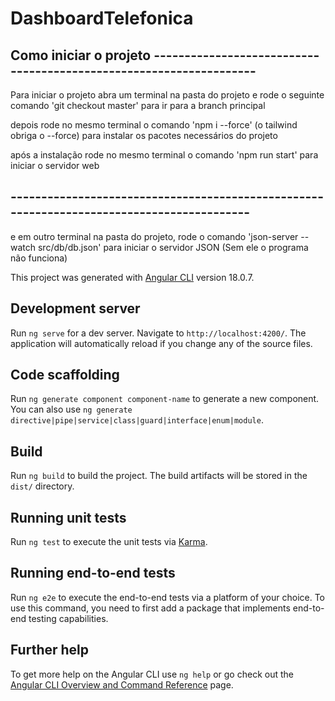 # DashboardTelefonica

## Como iniciar o projeto -------------------------------------------------------------------
Para iniciar o projeto abra um terminal na pasta do projeto e rode o seguinte comando 'git checkout master' para ir para a branch principal

depois rode no mesmo terminal o comando 'npm i --force' (o tailwind obriga o --force) para instalar os pacotes necessários do projeto

após a instalação rode no mesmo terminal o comando 'npm run start' para iniciar o servidor web

## ------------------------------------------------------------------------------------------

e em outro terminal na pasta do projeto, rode o comando 'json-server --watch src/db/db.json' para iniciar o servidor JSON (Sem ele o programa não funciona)

This project was generated with [Angular CLI](https://github.com/angular/angular-cli) version 18.0.7.

## Development server

Run `ng serve` for a dev server. Navigate to `http://localhost:4200/`. The application will automatically reload if you change any of the source files.

## Code scaffolding

Run `ng generate component component-name` to generate a new component. You can also use `ng generate directive|pipe|service|class|guard|interface|enum|module`.

## Build

Run `ng build` to build the project. The build artifacts will be stored in the `dist/` directory.

## Running unit tests

Run `ng test` to execute the unit tests via [Karma](https://karma-runner.github.io).

## Running end-to-end tests

Run `ng e2e` to execute the end-to-end tests via a platform of your choice. To use this command, you need to first add a package that implements end-to-end testing capabilities.

## Further help

To get more help on the Angular CLI use `ng help` or go check out the [Angular CLI Overview and Command Reference](https://angular.dev/tools/cli) page.
